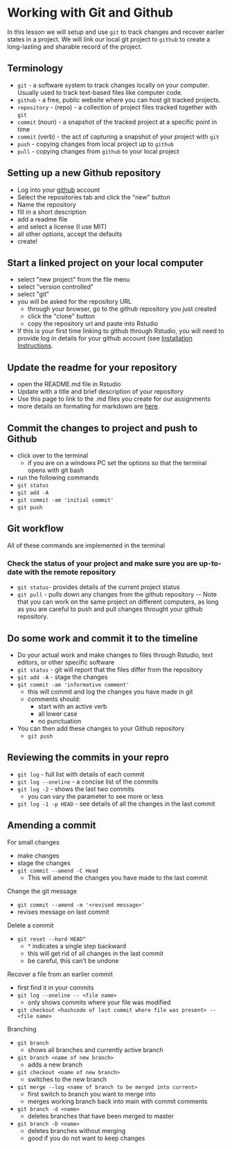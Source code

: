 # Working with Git and Github

In this lesson we will setup and use `git` to track changes and recover earlier states in a project. We will link our local git project to `github` to create a long-lasting and sharable record of the project. 

## Terminology

- `git` - a software system to track changes locally on your computer. Usually used to track text-based files like computer code.  
- `github` - a free, public website where you can host git tracked projects.  
- `repository` - (repo) - a collection of project files tracked together with `git`  
- `commit` (noun) - a snapshot of the tracked project at a specific point in time
- `commit` (verb) - the act of capturing a snapshot of your project with `git`
- `push` - copying changes from local project up to `github`
- `pull` - copying changes from `github` to your local project

## Setting up a new Github repository

- Log into your [github](https://github.com/) account
- Select the repositories tab and click the "new" button
- Name the repository
- fill in a short description
- add a readme file
- and select a license (I use MIT)
- all other options, accept the defaults
- create!

## Start a linked project on your local computer

- select "new project" from the file menu
- select "version controlled"
- select "git" 
- you will be asked for the repository URL
  - through your browser, go to the github repository you just created
  - click the "clone" button
  - copy the repository url and paste into Rstudio
- If this is your first time linking to github through Rstudio, you will need to provide log in details for your github account (see [Installation Instructions](InstallationInstructions.html).

## Update the readme for your repository

- open the README.md file in Rstudio
- Update with a title and brief description of your repository
- Use this page to link to the .md files you create for our assignments
- more details on formating for markdown are [here](https://github.com/mbtoomey/genome_biology_FA24/blob/main/Lessons/Lesson3.md).

## Commit the changes to project and push to Github
 
- click over to the terminal
  - if you are on a windows PC set the options so that the terminal opens with git bash    
- run the following commands
- `git status`
- `git add -A`
- `git commit -am 'initial commit'` 
- `git push`

## Git workflow

All of these commands are implemented in the terminal

### Check the status of your project and make sure you are up-to-date with the remote repository

- `git status`- provides details of the current project status
- `git pull` - pulls down any changes from the github repository
  -- Note that you can work on the same project on different computers, as long as you are careful to push and pull changes throught your github repository.

## Do some work and commit it to the timeline

- Do your actual work and make changes to files through Rstudio, text editors, or other specific software
- `git status` - git will report that the files differ from the repository
- `git add -A` - stage the changes 
- `git commit -am 'informative comment'` 
  - this will commit and log the changes you have made in git
  - comments should:
    - start with an active verb
    - all lower case
    - no punctuation
- You can then add these changes to your Github repository 
  - `git push`
  
## Reviewing the commits in your repro

- `git log` - full list with details of each commit
- `git log --oneline` - a concise list of the commits
- `git log -2` - shows the last two commits
  - you can vary the parameter to see more or less
- `git log -1 -p HEAD` - see details of all the changes in the last commit

## Amending a commit

For small changes 

- make changes
- stage the changes 
- `git commit --amend -C Head` 
  - This will amend the changes you have made to the last commit
  
Change the git message

- `git commit --amend -m '<revised message>'`
- revises message on last commit

Delete a commit

- `git reset --hard HEAD^`
	- ^ indicates a single step backward
	- this will get rid of all changes in the last commit
	- be careful, this can't be undone
	
Recover a file from an earlier commit

- first find it in your commits
- `git log --oneline -- <file name>`
	- only shows commits where your file was modified
- `git checkout <hashcode of last commit where file was present> -- <file name>`

Branching  

- `git branch`  
  - shows all branches and currently active branch  
- `git branch <name of new branch>`
  - adds a new branch  
- `git checkout <name of new branch>`
	- switches to the new branch
- `git merge --log <name of branch to be merged into current>`
	- first switch to branch you want to merge into
	- merges working branch back into main with commit comments
- `git branch -d <name>`
	- deletes branches that have been merged to master
- `git branch -D <name>` 
	- deletes branches without merging
	- good if you do not want to keep changes 

 





